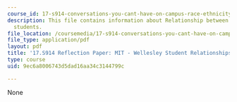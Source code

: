 ```yaml
---
course_id: 17-s914-conversations-you-cant-have-on-campus-race-ethnicity-gender-and-identity-spring-2012
description: This file contains information about Relationship between MIT and Wellesley
  students.
file_location: /coursemedia/17-s914-conversations-you-cant-have-on-campus-race-ethnicity-gender-and-identity-spring-2012/9ec6a8006743d5dad16aa34c3144799c_MIT17_S914S12_mitwell3.pdf
file_type: application/pdf
layout: pdf
title: '17.S914 Reflection Paper: MIT - Wellesley Student Relationships Between Students'
type: course
uid: 9ec6a8006743d5dad16aa34c3144799c

---
```

None